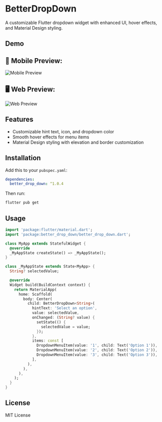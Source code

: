 # BetterDropDown

A customizable Flutter dropdown widget with enhanced UI, hover effects, and Material Design styling.
## Demo
## 📱 Mobile Preview:

![Mobile Preview](https://raw.githubusercontent.com/your-username/your-repo-name/main/assets/mobile_preview.gif)

## 🖥️ Web Preview:

![Web Preview](https://raw.githubusercontent.com/your-username/your-repo-name/main/assets/web_preview.gif)

## Features
- Customizable hint text, icon, and dropdown color
- Smooth hover effects for menu items
- Material Design styling with elevation and border customization


## Installation
Add this to your `pubspec.yaml`:
```yaml
dependencies:
  better_drop_down: ^1.0.4
```

Then run:
```bash
flutter pub get
```

## Usage
```dart
import 'package:flutter/material.dart';
import 'package:better_drop_down/better_drop_down.dart';

class MyApp extends StatefulWidget {
  @override
  _MyAppState createState() => _MyAppState();
}

class _MyAppState extends State<MyApp> {
  String? selectedValue;

  @override
  Widget build(BuildContext context) {
    return MaterialApp(
      home: Scaffold(
        body: Center(
          child: BetterDropDown<String>(
            hintText: 'Select an option',
            value: selectedValue,
            onChanged: (String? value) {
              setState(() {
                selectedValue = value;
              });
            },
            items: const [
              DropdownMenuItem(value: '1', child: Text('Option 1')),
              DropdownMenuItem(value: '2', child: Text('Option 2')),
              DropdownMenuItem(value: '3', child: Text('Option 3')),
            ],
          ),
        ),
      ),
    );
  }
}
```

## License
MIT License
